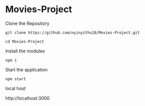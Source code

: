 # Movies-Project

Clone the Repository
```
git clone https://github.com/nyinyithu18/Movies-Project.git
```
```
cd Movies-Project
```
Install the modules
```
npm i
```
Start the application
```
npm start
```
local host

http://localhost:3000
